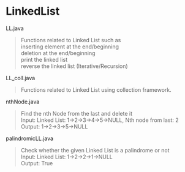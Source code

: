 # LinkedList
LL.java<br>
>Functions related to Linked List such as <br>inserting element at the end/beginning <br>deletion at the end/beginning<br>print the linked list<br>reverse the linked list (Iterative/Recursion)<br>

LL_coll.java<br>
>Functions related to Linked List using collection framework.<br>

nthNode.java<br>
>Find the nth Node from the last and delete it<br>
Input: Linked List: 1->2->3->4->5->NULL, Nth node from last: 2 <br>
Output: 1->2->3->5->NULL<br>

palindromicLL.java<br>
>Check whether the given Linked List is a palindrome or not<br>
Input: Linked List: 1->2->2->1->NULL<br>
Output: True
